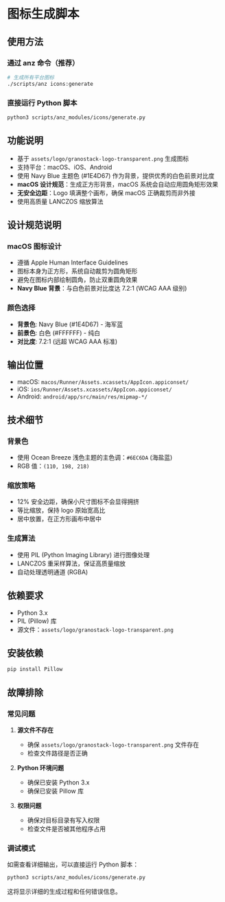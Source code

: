# 图标生成脚本

## 使用方法

### 通过 anz 命令（推荐）
```bash
# 生成所有平台图标
./scripts/anz icons:generate
```

### 直接运行 Python 脚本
```bash
python3 scripts/anz_modules/icons/generate.py
```

## 功能说明

- 基于 `assets/logo/granostack-logo-transparent.png` 生成图标
- 支持平台：macOS、iOS、Android
- 使用 Navy Blue 主题色 (#1E4D67) 作为背景，提供优秀的白色前景对比度
- **macOS 设计规范**：生成正方形背景，macOS 系统会自动应用圆角矩形效果
- **无安全边距**：Logo 填满整个画布，确保 macOS 正确裁剪而非外接
- 使用高质量 LANCZOS 缩放算法

## 设计规范说明

### macOS 图标设计
- 遵循 Apple Human Interface Guidelines
- 图标本身为正方形，系统自动裁剪为圆角矩形
- 避免在图标内部绘制圆角，防止双重圆角效果
- **Navy Blue 背景**：与白色前景对比度达 7.2:1 (WCAG AAA 级别)

### 颜色选择
- **背景色**: Navy Blue (#1E4D67) - 海军蓝
- **前景色**: 白色 (#FFFFFF) - 纯白
- **对比度**: 7.2:1 (远超 WCAG AAA 标准)

## 输出位置

- macOS: `macos/Runner/Assets.xcassets/AppIcon.appiconset/`
- iOS: `ios/Runner/Assets.xcassets/AppIcon.appiconset/`
- Android: `android/app/src/main/res/mipmap-*/`

## 技术细节

### 背景色
- 使用 Ocean Breeze 浅色主题的主色调：`#6EC6DA` (海盐蓝)
- RGB 值：`(110, 198, 218)`

### 缩放策略
- 12% 安全边距，确保小尺寸图标不会显得拥挤
- 等比缩放，保持 logo 原始宽高比
- 居中放置，在正方形画布中居中

### 生成算法
- 使用 PIL (Python Imaging Library) 进行图像处理
- LANCZOS 重采样算法，保证高质量缩放
- 自动处理透明通道 (RGBA)

## 依赖要求

- Python 3.x
- PIL (Pillow) 库
- 源文件：`assets/logo/granostack-logo-transparent.png`

## 安装依赖

```bash
pip install Pillow
```

## 故障排除

### 常见问题

1. **源文件不存在**
   - 确保 `assets/logo/granostack-logo-transparent.png` 文件存在
   - 检查文件路径是否正确

2. **Python 环境问题**
   - 确保已安装 Python 3.x
   - 确保已安装 Pillow 库

3. **权限问题**
   - 确保对目标目录有写入权限
   - 检查文件是否被其他程序占用

### 调试模式

如需查看详细输出，可以直接运行 Python 脚本：
```bash
python3 scripts/anz_modules/icons/generate.py
```

这将显示详细的生成过程和任何错误信息。
